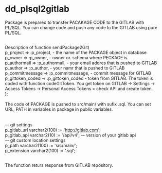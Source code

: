 # dd_plsql2gitlab

Package is prepared to transfer PACAKAGE CODE to the GITLAB with PL/SQL. You can change code and push any code to the GITLAB using pure PL/SQL.</br></br>

Description of function sendPackage2Git(</br>
     p_project => :p_project,                - the name of the PACKAGE object in database</br>
     p_owner => :p_owner,                    - owner or. schema where PECKAGE is</br>
     p_authormail => :p_authormail,          - your email addres that is pushed to GITLAB</br>
     p_author => :p_author,                  - your namr that is pushed to GITLAB</br>
     p_commitmessage => :p_commitmessage,    - commit message for GITLAB</br>
     p_gittoken_coded => :p_gittoken_coded   - token from GITLAB. The token is coded with function codeGitToken. You get token on GITLAB -> Settings -> Access Tokens -> Personal Access Tokens = check API and create token.</br>
     );</br>
</br>
 The code of PACKAGE is pushed to src/main/ with sufix .sql.  You can set URL, PATH in variables in package in public variables. </br>  
 </br>
   -- git settings</br>
  p_gitlab_url varchar2(100) := 'http://gitlab.com'; </br>
  p_gitlab_api varchar2(10) := '/api/v4'; -- version of your gitlab api</br>
  -- git custom location settings</br>
  p_path      varchar2(100) := 'src/main/';</br>
  p_extension varchar2(100) := '.sql';</br>
     
</br>
 The function returs response from GITLAB repository. </br>




